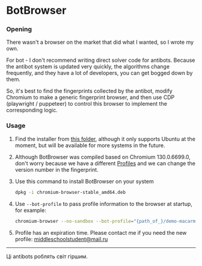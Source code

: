 # BotBrowser

### Opening

There wasn't a browser on the market that did what I wanted, so I wrote my own.

For bot - I don't recommend writing direct solver code for antibots. Because the antibot system is updated very quickly, the algorithms change frequently, and they have a lot of developers, you can get bogged down by them.

So, it's best to find the fingerprints collected by the antibot, modify Chromium to make a generic fingerprint browser, and then use CDP (playwright / puppeteer) to control this browser to implement the corresponding logic.


### Usage

1. Find the installer from [this folder](binary), although it only supports Ubuntu at the moment, but will be available for more systems in the future.
2. Although BotBrowser was compiled based on Chromium 130.0.6699.0, don't worry because we have a different [Profiles](profiles) and we can change the version number in the fingerprint.
3. Use this command to install BotBrowser on your system
    ```bash
    dpkg -i chromium-browser-stable_amd64.deb
    ```
4. Use `--bot-profile` to pass profile information to the browser at startup, for example:
    ```bash
    chromium-browser --no-sandbox --bot-profile="{path_of_}/demo-macarmchip.enc"
    ```

5. Profile has an expiration time. Please contact me if you need the new profile: middleschoolstudent@mail.ru


---------------


Ці antibots роблять світ гіршим.